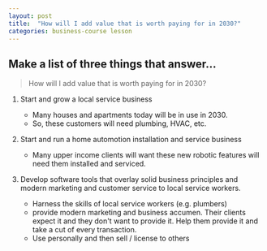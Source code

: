 ```yaml
---
layout: post
title:  "How will I add value that is worth paying for in 2030?"
categories: business-course lesson
---
```


## Make a list of three things that answer...

> How will I add value that is worth paying for in 2030?

  1.  Start and grow a local service business
      - Many houses and apartments today will be in use in 2030.  
      - So, these customers will need plumbing, HVAC, etc.

  2.  Start and run a home automotion installation and service business
      - Many upper income clients will want these new robotic features will need them installed and serviced.

  3.  Develop software tools that overlay solid business principles and modern marketing and customer service to local service workers.
      - Harness the skills of local service workers (e.g. plumbers)
      - provide modern marketing and business accumen.  Their clients expect it and they don't want to provide it.  Help them provide it and take a cut of every transaction.
      - Use personally and then sell / license to others


